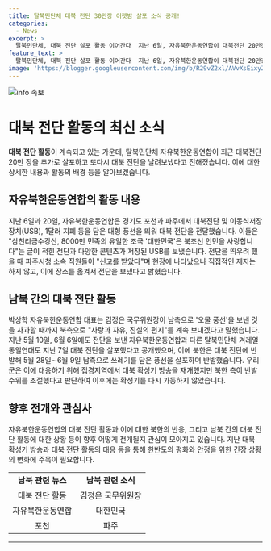 ```yaml
---
title: 탈북민단체 대북 전단 30만장 어젯밤 살포 소식 공개!
categories:
  - News
excerpt: >
  탈북민단체, 대북 전단 살포 활동 이어간다  지난 6일, 자유북한운동연합이 대북전단 20만장을 경기도 포천에서 살포했고, 20일에도 대북 전단을 날려보냈다. 전단에는 대한민국은 북조선 인민을 사랑합니다는 글과 USB에는 한국 드라마와 노래 등이 담겼다. 북한은 반발하며 대남측에 쓰레기를 담은 풍선을 살포하고, 우리 군은 대북 확성기 방송을 재개했으나 북한의 반발 수위 조절로 가동을 중단했다.
feature_text: >
  탈북민단체, 대북 전단 살포 활동 이어간다  지난 6일, 자유북한운동연합이 대북전단 20만장을 경기도 포천에서 살포했고, 20일에도 대북 전단을 날려보냈다. 전단에는 대한민국은 북조선 인민을 사랑합니다는 글과 USB에는 한국 드라마와 노래 등이 담겼다. 북한은 반발하며 대남측에 쓰레기를 담은 풍선을 살포하고, 우리 군은 대북 확성기 방송을 재개했으나 북한의 반발 수위 조절로 가동을 중단했다.
image: 'https://blogger.googleusercontent.com/img/b/R29vZ2xl/AVvXsEixyZcFfHzMRdzZMjFBmAUKJYCLCGyLL1o632UiGVXcaFdKo_bkvkuCioo0uUKlGfBVcT3P84aROyZIXSBEx3Aw5nCQ3pTgDom1WDC4m8eifvWiAmWEEVb4x6G_l8C0QH225ldMjyaFvpxGEBGNO37VmDTDMHGhJPq73UglMfDca1-0aw/s1600/blogspot.png'
---
```


<p><img src="https://blogger.googleusercontent.com/img/b/R29vZ2xl/AVvXsEixyZcFfHzMRdzZMjFBmAUKJYCLCGyLL1o632UiGVXcaFdKo_bkvkuCioo0uUKlGfBVcT3P84aROyZIXSBEx3Aw5nCQ3pTgDom1WDC4m8eifvWiAmWEEVb4x6G_l8C0QH225ldMjyaFvpxGEBGNO37VmDTDMHGhJPq73UglMfDca1-0aw/s1600/blogspot.png" alt="info 속보" /></p>

<h1>대북 전단 활동의 최신 소식</h1>

<p data-ke-size="size16"><b>대북 전단 활동</b>이 계속되고 있는 가운데, 탈북민단체 자유북한운동연합이 최근 대북전단 20만 장을 추가로 살포하고 또다시 대북 전단을 날려보냈다고 전해졌습니다. 이에 대한 상세한 내용과 활동의 배경 등을 알아보겠습니다.</p>

<h2 data-ke-size="size26">자유북한운동연합의 활동 내용</h2>

<p data-ke-size="size16">지난 6일과 20일, 자유북한운동연합은 경기도 포천과 파주에서 대북전단 및 이동식저장장치(USB), 1달러 지폐 등을 담은 대형 풍선을 띄워 대북 전단을 전달했습니다. 이들은 "삼천리금수강산, 8000만 민족의 유일한 조국 '대한민국'은 북조선 인민을 사랑합니다"는 글이 적힌 전단과 다양한 콘텐츠가 저장된 USB를 보냈습니다. 전단을 띄우려 했을 때 파주시청 소속 직원들이 "신고를 받았다"며 현장에 나타났으나 직접적인 제지는 하지 않고, 이에 장소를 옮겨서 전단을 보냈다고 밝혔습니다.</p>

<h2 data-ke-size="size26">남북 간의 대북 전단 활동</h2>

<p data-ke-size="size16">박상학 자유북한운동연합 대표는 김정은 국무위원장이 남측으로 '오물 풍선'을 보낸 것을 사과할 때까지 북측으로 "사랑과 자유, 진실의 편지"를 계속 보내겠다고 말했습니다. 지난 5월 10일, 6월 6일에도 전단을 보낸 자유북한운동연합과 다른 탈북민단체 겨레얼통일연대도 지난 7일 대북 전단을 살포했다고 공개했으며, 이에 북한은 대북 전단에 반발해 5월 28일∼6월 9일 남측으로 쓰레기를 담은 풍선을 살포하며 반발했습니다. 우리 군은 이에 대응하기 위해 접경지역에서 대북 확성기 방송을 재개했지만 북한 측이 반발 수위를 조절했다고 판단하여 이후에는 확성기를 다시 가동하지 않았습니다.</p>

<h2 data-ke-size="size26">향후 전개와 관심사</h2>

<p data-ke-size="size16">자유북한운동연합의 대북 전단 활동과 이에 대한 북한의 반응, 그리고 남북 간의 대북 전단 활동에 대한 상황 등이 향후 어떻게 전개될지 관심이 모아지고 있습니다. 지난 대북 확성기 방송과 대북 전단 활동의 대응 등을 통해 한반도의 평화와 안정을 위한 긴장 상황의 변화에 주목이 필요합니다.</p>

<table>
  <tr>
    <td style="text-align: center; height: 17px;"><b>남북 관련 뉴스</b></td>
    <td style="text-align: center; height: 17px;"><b>남북 관련 소식</b></td>
  </tr>
  <tr>
    <td style="text-align: center; height: 17px;">대북 전단 활동</td>
    <td style="text-align: center; height: 17px;">김정은 국무위원장</td>
  </tr>
  <tr>
    <td style="text-align: center; height: 17px;">자유북한운동연합</td>
    <td style="text-align: center; height: 17px;">대한민국</td>
  </tr>
  <tr>
    <td style="text-align: center; height: 17px;">포천</td>
    <td style="text-align: center; height: 17px;">파주</td>
  </tr>
</table>

<hr>

